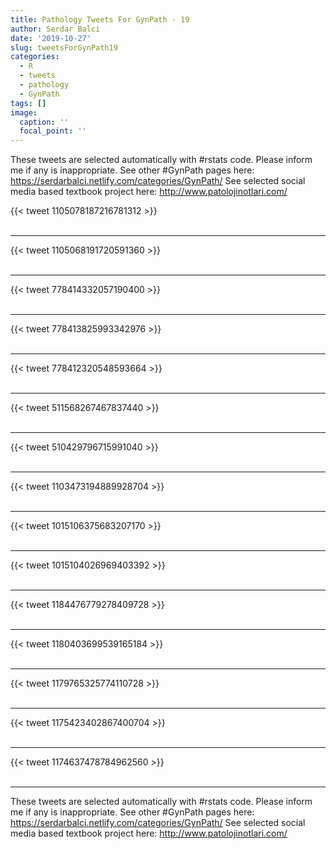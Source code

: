 ```yaml
---
title: Pathology Tweets For GynPath - 19
author: Serdar Balci
date: '2019-10-27'
slug: tweetsForGynPath19
categories:
  - R
  - tweets
  - pathology
  - GynPath
tags: []
image:
  caption: ''
  focal_point: ''
---
```



These tweets are selected automatically with #rstats code. Please inform me if any is inappropriate.
See other #GynPath pages here: https://serdarbalci.netlify.com/categories/GynPath/ 
See selected social media based textbook project here: http://www.patolojinotlari.com/

{{< tweet 1105078187216781312 >}}
<br>
<br>
<hr>
{{< tweet 1105068191720591360 >}}
<br>
<br>
<hr>
{{< tweet 778414332057190400 >}}
<br>
<br>
<hr>
{{< tweet 778413825993342976 >}}
<br>
<br>
<hr>
{{< tweet 778412320548593664 >}}
<br>
<br>
<hr>
{{< tweet 511568267467837440 >}}
<br>
<br>
<hr>
{{< tweet 510429796715991040 >}}
<br>
<br>
<hr>
{{< tweet 1103473194889928704 >}}
<br>
<br>
<hr>
{{< tweet 1015106375683207170 >}}
<br>
<br>
<hr>
{{< tweet 1015104026969403392 >}}
<br>
<br>
<hr>
{{< tweet 1184476779278409728 >}}
<br>
<br>
<hr>
{{< tweet 1180403699539165184 >}}
<br>
<br>
<hr>
{{< tweet 1179765325774110728 >}}
<br>
<br>
<hr>
{{< tweet 1175423402867400704 >}}
<br>
<br>
<hr>
{{< tweet 1174637478784962560 >}}
<br>
<br>
<hr>


These tweets are selected automatically with #rstats code. Please inform me if any is inappropriate.
See other #GynPath pages here: https://serdarbalci.netlify.com/categories/GynPath/ 
See selected social media based textbook project here: http://www.patolojinotlari.com/
